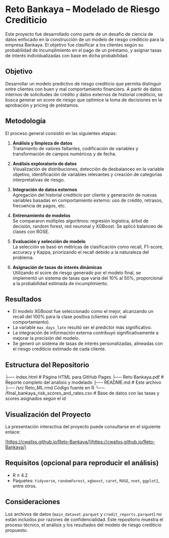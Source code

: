 # Reto Bankaya – Modelado de Riesgo Crediticio

Este proyecto fue desarrollado como parte de un desafío de ciencia de datos enfocado en la construcción de un modelo de riesgo crediticio para la empresa Bankaya. El objetivo fue clasificar a los clientes según su probabilidad de incumplimiento en el pago de un préstamo, y asignar tasas de interés individualizadas con base en dicha probabilidad.

## Objetivo

Desarrollar un modelo predictivo de riesgo crediticio que permita distinguir entre clientes con buen y mal comportamiento financiero. A partir de datos internos de solicitudes de crédito y datos externos de historial crediticio, se busca generar un score de riesgo que optimice la toma de decisiones en la aprobación y pricing de préstamos.

## Metodología

El proceso general consistió en las siguientes etapas:

1. **Análisis y limpieza de datos**  
   Tratamiento de valores faltantes, codificación de variables y transformación de campos numéricos y de fecha.

2. **Análisis exploratorio de datos**  
   Visualización de distribuciones, detección de desbalanceo en la variable objetivo, identificación de variables relevantes y creación de categorías interpretativas de riesgo.

3. **Integración de datos externos**  
   Agregación del historial crediticio por cliente y generación de nuevas variables basadas en comportamiento externo: uso de crédito, retrasos, frecuencia de pagos, etc.

4. **Entrenamiento de modelos**  
   Se compararon múltiples algoritmos: regresión logística, árbol de decisión, random forest, red neuronal y XGBoost. Se aplicó balanceo de clases con ROSE.

5. **Evaluación y selección de modelo**  
   La selección se basó en métricas de clasificación como recall, F1-score, accuracy y Kappa, priorizando el recall debido a la naturaleza del problema.

6. **Asignación de tasas de interés dinámicas**  
   Utilizando el score de riesgo generado por el modelo final, se implementó un sistema de tasas que varía del 10% al 50%, proporcional a la probabilidad estimada de incumplimiento.

## Resultados

- El modelo XGBoost fue seleccionado como el mejor, alcanzando un recall del 100% para la clase positiva (clientes con mal comportamiento).
- La variable `max_days_late` resultó ser el predictor más significativo.
- La integración de información externa contribuyó significativamente a mejorar la precisión del modelo.
- Se generó un sistema de tasas de interés personalizadas, alineadas con el riesgo crediticio estimado de cada cliente.

## Estructura del Repositorio

├── index.html # Página HTML para GitHub Pages
├── Reto Bankaya.pdf # Reporte completo del análisis y modelado
├── README.md # Este archivo
├── /src Reto_ML.rmd Código fuente en R
└── /final_bankaya_risk_scores_and_rates.csv # Base de datos con las tasas y scores asignados según el id

## Visualización del Proyecto

La presentación interactiva del proyecto puede consultarse en el siguiente enlace:

[https://cwallss.github.io/Reto-Bankaya/](https://cwallss.github.io/Reto-Bankaya/)

## Requisitos (opcional para reproducir el análisis)

- R ≥ 4.2
- Paquetes: `tidyverse`, `randomForest`, `xgboost`, `caret`, `ROSE`, `nnet`, `ggplot2`, entre otros.

## Consideraciones

Los archivos de datos (`main_dataset.parquet` y `credit_reports.parquet`) no están incluidos por razones de confidencialidad. Este repositorio muestra el proceso técnico, el análisis y los resultados del modelo de riesgo crediticio propuesto.


